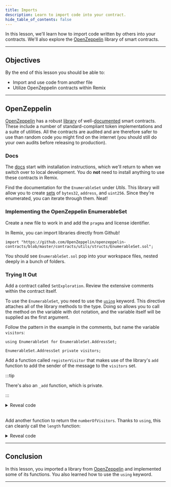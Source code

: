 ```yaml
---
title: Imports
description: Learn to import code into your contract.
hide_table_of_contents: false
---
```


In this lesson, we'll learn how to import code written by others into your contracts. We'll also explore the [OpenZeppelin] library of smart contracts.

---

## Objectives

By the end of this lesson you should be able to:

- Import and use code from another file
- Utilize OpenZeppelin contracts within Remix

---

## OpenZeppelin

[OpenZeppelin] has a robust [library] of well-[documented] smart contracts. These include a number of standard-compliant token implementations and a suite of utilities. All the contracts are audited and are therefore safer to use than random code you might find on the internet (you should still do your own audits before releasing to production).

### Docs

The [docs] start with installation instructions, which we'll return to when we switch over to local development. You do **not** need to install anything to use these contracts in Remix.

Find the documentation for the `EnumerableSet` under _Utils_. This library will allow you to create [sets] of `bytes32`, `address`, and `uint256`. Since they're enumerated, you can iterate through them. Neat!

### Implementing the OpenZeppelin EnumerableSet

Create a new file to work in and add the `pragma` and license identifier.

In Remix, you can import libraries directly from Github!

```solidity
import "https://github.com/OpenZeppelin/openzeppelin-contracts/blob/master/contracts/utils/structs/EnumerableSet.sol";
```

You should see `EnumerableSet.sol` pop into your workspace files, nested deeply in a bunch of folders.

### Trying It Out

Add a contract called `SetExploration`. Review the extensive comments within the contract itself.

To use the `EnumerableSet`, you need to use the [`using`] keyword. This directive attaches all of the library methods to the type. Doing so allows you to call the method on the variable with dot notation, and the variable itself will be supplied as the first argument.

Follow the pattern in the example in the comments, but name the variable `visitors`:

```
using EnumerableSet for EnumerableSet.AddressSet;

EnumerableSet.AddressSet private visitors;
```

Add a function called `registerVisitor` that makes use of the library's `add` function to add the sender of the message to the `visitors` set.

:::tip

There's also an `_add` function, which is private.

:::

<details>

<summary>Reveal code</summary>

```solidity
function registerVisitor() public {
    visitors.add(msg.sender);
}
```

</details>

<br/>

Add another function to return the `numberOfVisitors`. Thanks to `using`, this can cleanly call the `length` function:

<details>

<summary>Reveal code</summary>

```solidity
function numberOfVisitors() public view returns (uint) {
    return visitors.length();
}
```
</details>

---

## Conclusion

In this lesson, you imported a library from [OpenZeppelin] and implemented some of its functions. You also learned how to use the `using` keyword.

---

[OpenZeppelin]: https://www.openzeppelin.com/
[library]: https://github.com/OpenZeppelin/openzeppelin-contracts
[documented]: https://docs.openzeppelin.com/contracts/4.x/
[docs]: https://docs.openzeppelin.com/contracts/4.x/
[sets]: https://en.wikipedia.org/wiki/Set_(abstract_data_type)
[`using`]: https://docs.soliditylang.org/en/v0.8.17/contracts.html#using-for
